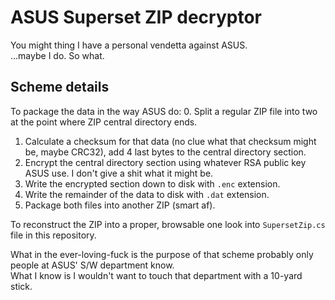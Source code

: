 ﻿# ASUS Superset ZIP decryptor
You might thing I have a personal vendetta against ASUS.  
...maybe I do. So what.

## Scheme details
To package the data in the way ASUS do:
0. Split a regular ZIP file into two at the point where ZIP central directory ends.
1. Calculate a checksum for that data (no clue what that checksum might be, maybe CRC32), add 4 last bytes to the central directory section.
2. Encrypt the central directory section using whatever RSA public key ASUS use. I don't give a shit what it might be.
3. Write the encrypted section down to disk with `.enc` extension.
4. Write the remainder of the data to disk with `.dat` extension.
5. Package both files into another ZIP (smart af).

To reconstruct the ZIP into a proper, browsable one look into `SupersetZip.cs` file in this repository. 

What in the ever-loving-fuck is the purpose of that scheme probably only people at ASUS' S/W department know.  
What I know is I wouldn't want to touch that department with a 10-yard stick.